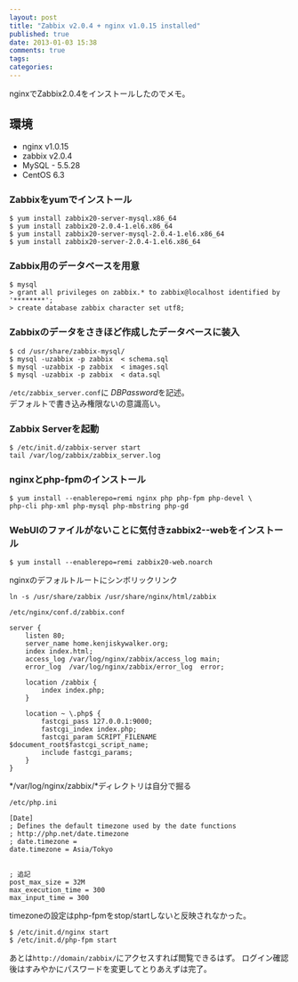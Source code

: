 ```yaml
---
layout: post
title: "Zabbix v2.0.4 + nginx v1.0.15 installed"
published: true
date: 2013-01-03 15:38
comments: true
tags: 
categories: 
---
```


nginxでZabbix2.0.4をインストールしたのでメモ。

## 環境
 - nginx v1.0.15
 - zabbix v2.0.4
 - MySQL - 5.5.28
 - CentOS 6.3


### Zabbixをyumでインストール

```
$ yum install zabbix20-server-mysql.x86_64
$ yum install zabbix20-2.0.4-1.el6.x86_64
$ yum install zabbix20-server-mysql-2.0.4-1.el6.x86_64
$ yum install zabbix20-server-2.0.4-1.el6.x86_64
```

### Zabbix用のデータベースを用意

```
$ mysql
> grant all privileges on zabbix.* to zabbix@localhost identified by '********';
> create database zabbix character set utf8;
```

### Zabbixのデータをさきほど作成したデータベースに装入

```
$ cd /usr/share/zabbix-mysql/
$ mysql -uzabbix -p zabbix  < schema.sql
$ mysql -uzabbix -p zabbix  < images.sql 
$ mysql -uzabbix -p zabbix  < data.sql
```

`/etc/zabbix_server.conf`に
*DBPassword*を記述。  
デフォルトで書き込み権限ないの意識高い。


### Zabbix Serverを起動
```
$ /etc/init.d/zabbix-server start
tail /var/log/zabbix/zabbix_server.log
```

### nginxとphp-fpmのインストール
```
$ yum install --enablerepo=remi nginx php php-fpm php-devel \  
php-cli php-xml php-mysql php-mbstring php-gd
```

### WebUIのファイルがないことに気付きzabbix2--webをインストール

```
$ yum install --enablerepo=remi zabbix20-web.noarch
```

nginxのデフォルトルートにシンボリックリンク

```
ln -s /usr/share/zabbix /usr/share/nginx/html/zabbix
```


`/etc/nginx/conf.d/zabbix.conf`
```
server {
    listen 80;
    server_name home.kenjiskywalker.org;
    index index.html;
    access_log /var/log/nginx/zabbix/access_log main;
    error_log  /var/log/nginx/zabbix/error_log  error;

    location /zabbix {
        index index.php;
    }

    location ~ \.php$ {
        fastcgi_pass 127.0.0.1:9000;
        fastcgi_index index.php;
        fastcgi_param SCRIPT_FILENAME $document_root$fastcgi_script_name;
        include fastcgi_params;
    }
}
```
*/var/log/nginx/zabbix/*ディレクトリは自分で掘る


`/etc/php.ini`
```
[Date]
; Defines the default timezone used by the date functions
; http://php.net/date.timezone
; date.timezone = 
date.timezone = Asia/Tokyo


; 追記
post_max_size = 32M
max_execution_time = 300
max_input_time = 300
```
timezoneの設定はphp-fpmをstop/startしないと反映されなかった。

```
$ /etc/init.d/nginx start
$ /etc/init.d/php-fpm start
```

あとは`http://domain/zabbix/`にアクセスすれば閲覧できるはず。
ログイン確認後はすみやかにパスワードを変更してとりあえずは完了。
